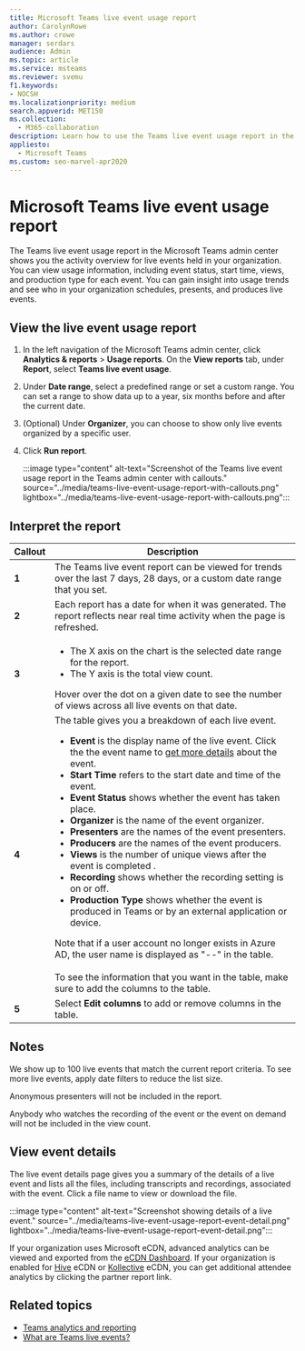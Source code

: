 ```yaml
---
title: Microsoft Teams live event usage report
author: CarolynRowe
ms.author: crowe
manager: serdars
audience: Admin
ms.topic: article
ms.service: msteams
ms.reviewer: svemu
f1.keywords:
- NOCSH
ms.localizationpriority: medium
search.appverid: MET150
ms.collection: 
  - M365-collaboration
description: Learn how to use the Teams live event usage report in the Microsoft Teams admin center to get an overview of Teams live events activity in your organization.
appliesto: 
  - Microsoft Teams
ms.custom: seo-marvel-apr2020
---
```

# Microsoft Teams live event usage report

The Teams live event usage report in the Microsoft Teams admin center shows you the activity overview for live events held in your organization. You can view usage information, including event status, start time, views, and production type for each event. You can gain insight into usage trends and see who in your organization schedules, presents, and produces live events.

## View the live event usage report

1. In the left navigation of the Microsoft Teams admin center, click **Analytics & reports** > **Usage reports**. On the **View reports** tab, under **Report**, select **Teams live event usage**.
2. Under **Date range**, select a predefined range or set a custom range. You can set a range to show  data up to a year, six months before and after the current date.
3. (Optional) Under **Organizer**, you can choose to show only live events organized by a specific user.
4. Click **Run report**.  

   :::image type="content" alt-text="Screenshot of the Teams live event usage report in the Teams admin center with callouts." source="../media/teams-live-event-usage-report-with-callouts.png" lightbox="../media/teams-live-event-usage-report-with-callouts.png":::

## Interpret the report

|Callout |Description  |
|--------|-------------|
|**1**   |The Teams live event report can be viewed for trends over the last 7 days, 28 days, or a custom date range that you set. |
|**2**   |Each report has a date for when it was generated. The report reflects near real time activity when the page is refreshed. |
|**3**   |<ul><li>The X axis on the chart is the selected date range for the report.</li> <li> The Y axis is the total view count.</li> </ul>Hover over the dot on a given date to see the number of views across all live events on that date.|
|**4**   |The table gives you a breakdown of each live event. <ul><li>**Event** is the display name of the live event. Click the the event name to [get more details](#view-event-details) about the event. </li> <li>**Start Time** refers to the start date and time of the event.</li> <li>**Event Status** shows whether the event has taken place.  </li><li>**Organizer** is the name of the event organizer.</li> <li>**Presenters** are the names of the  event presenters.</li><li>**Producers** are the names of the event producers.</li><li>**Views** is the number of unique views after the event is completed .</li><li>**Recording** shows whether the recording setting is on or off.</li><li>**Production Type** shows whether the event is produced in Teams or by an external application or device.</li></li> </ul>Note that if a user account no longer exists in Azure AD, the user name is displayed as "--" in the table. <br><br>To see the information that you want in the table, make sure to add the columns to the table. |
|**5**   |Select **Edit columns** to add or remove columns in the table.|

## Notes
We show up to 100 live events that match the current report criteria. To see more live events, apply date filters to reduce the list size.

Anonymous presenters will not be included in the report.

Anybody who watches the recording of the event or the event on demand will not be included in the view count. 

## View event details

The live event details page gives you a summary of the details of a live event and lists all the files, including transcripts and recordings, associated with the event. Click a file name to view or download the file.

:::image type="content" alt-text="Screenshot showing details of a live event." source="../media/teams-live-event-usage-report-event-detail.png" lightbox="../media/teams-live-event-usage-report-event-detail.png":::

If your organization uses Microsoft eCDN, advanced analytics can be viewed and exported from the [eCDN Dashboard](https://admin.ecdn.microsoft.com).  If your organization is enabled for [Hive](https://www.hivestreaming.com/partners/integration-partners/microsoft/) eCDN or [Kollective](https://kollective.com) eCDN, you can get additional attendee analytics by clicking the partner report link.

## Related topics

- [Teams analytics and reporting](teams-reporting-reference.md)
- [What are Teams live events?](../teams-live-events/what-are-teams-live-events.md)
